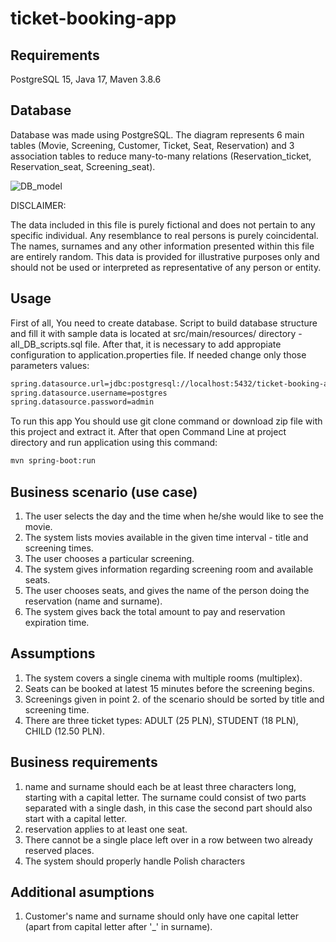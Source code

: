 # ticket-booking-app

## Requirements
PostgreSQL 15, Java 17, Maven 3.8.6

## Database
Database was made using PostgreSQL. The diagram represents 6 main tables (Movie, Screening, Customer, Ticket, Seat, Reservation) and 3 association tables to reduce many-to-many relations (Reservation_ticket, Reservation_seat, Screening_seat). 

![DB_model](https://github.com/Control11/ticket-booking-app/assets/84398641/91317b5a-6781-49f1-b139-972142d87d16)

DISCLAIMER:

The data included in this file is purely fictional and does not pertain to any specific individual. Any resemblance to real persons is purely coincidental. The names, surnames and any other information presented within this file are entirely random. This data is provided for illustrative purposes only and should not be used or interpreted as representative of any person or entity.

## Usage
First of all, You need to create database. Script to build database structure and fill it with sample data is located at src/main/resources/ directory - all_DB_scripts.sql file. After that, it is necessary to add appropiate configuration to application.properties file. If needed change only those parameters values:

```bash
spring.datasource.url=jdbc:postgresql://localhost:5432/ticket-booking-app
spring.datasource.username=postgres
spring.datasource.password=admin
```

To run this app You should use git clone command or download zip file with this project and extract it. After that open Command Line at project directory and run application using this command:

```bash
mvn spring-boot:run
```

## Business scenario (use case)
1. The user selects the day and the time when he/she would like to see the movie.
2. The system lists movies available in the given time interval - title and screening times.
3. The user chooses a particular screening.
4. The system gives information regarding screening room and available seats.
5. The user chooses seats, and gives the name of the person doing the reservation (name and surname).
6. The system gives back the total amount to pay and reservation expiration time.

## Assumptions
1. The system covers a single cinema with multiple rooms (multiplex).
2. Seats can be booked at latest 15 minutes before the screening begins.
3. Screenings given in point 2. of the scenario should be sorted by title and screening time.
4. There are three ticket types: ADULT (25 PLN), STUDENT (18 PLN), CHILD (12.50 PLN).

## Business requirements
1. name and surname should each be at least three characters long, starting with a capital letter. The surname could consist of two parts separated with a single dash, in this case the second part should also start with a capital letter.
2. reservation applies to at least one seat.
3. There cannot be a single place left over in a row between two already reserved places.
4. The system should properly handle Polish characters

## Additional asumptions
1. Customer's name and surname should only have one capital letter (apart from capital letter after '_' in surname).

